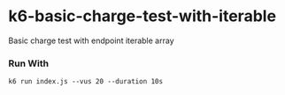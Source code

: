 # k6-basic-charge-test-with-iterable
Basic charge test with endpoint iterable array

### Run With

```
k6 run index.js --vus 20 --duration 10s 

```
